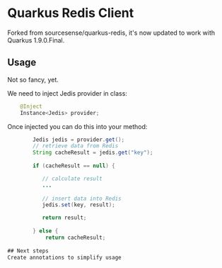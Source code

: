 # Quarkus Redis Client

Forked from sourcesense/quarkus-redis, it's now updated to work with Quarkus 1.9.0.Final.

## Usage

Not so fancy, yet.

We need to inject Jedis provider in class:

```java
    @Inject
    Instance<Jedis> provider;
```

Once injected you can do this into your method:

```java
        Jedis jedis = provider.get();
        // retrieve data from Redis
        String cacheResult = jedis.get("key");
        
        if (cacheResult == null) {

           // calculate result
           ...
        
           // insert data into Redis
           jedis.set(key, result);

           return result;
           
        } else {
            return cacheResult;
            
## Next steps
Create annotations to simplify usage
        
